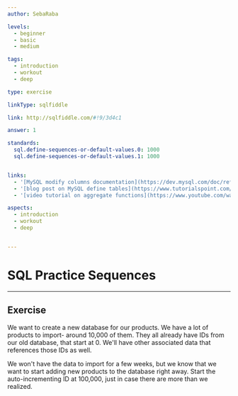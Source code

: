 ```yaml
---
author: SebaRaba

levels:
  - beginner
  - basic
  - medium

tags:
  - introduction
  - workout
  - deep

type: exercise

linkType: sqlfiddle

link: http://sqlfiddle.com/#!9/3d4c1

answer: 1

standards:
  sql.define-sequences-or-default-values.0: 1000
  sql.define-sequences-or-default-values.1: 1000


links:
  - '[MySQL modify columns documentation](https://dev.mysql.com/doc/refman/5.7/en/example-auto-increment.html){documentation}'
  - '[blog post on MySQL define tables](https://www.tutorialspoint.com/mysql/mysql-using-sequences.htm){website}'
  - '[video tutorial on aggregate functions](https://www.youtube.com/watch?v=5KqFoTswr-M){video}'

aspects:
  - introduction
  - workout
  - deep


---
```


# SQL Practice Sequences

---        
## Exercise

We want to create a new database for our products. We have a lot of products to import- around 10,000 of them. They all already have IDs from our old database, that start at 0. We'll have other associated data that references those IDs as well.

We won't have the data to import for a few weeks, but we know that we want to start adding new products to the database right away.
Start the auto-incrementing ID at 100,000, just in case there are more than we realized.
 
